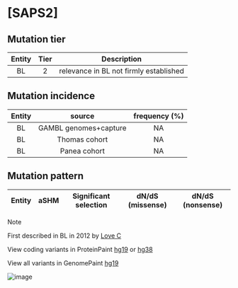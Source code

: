 # [SAPS2]

## Mutation tier

|Entity|Tier|Description                           |
|:------:|:----:|--------------------------------------|
|BL    |2   |relevance in BL not firmly established|
## Mutation incidence

|Entity|source               |frequency (%)|
|:------:|:---------------------:|:-------------:|
|BL    |GAMBL genomes+capture|NA           |
|BL    |Thomas cohort        |NA           |
|BL    |Panea cohort         |NA           |

## Mutation pattern

|Entity|aSHM|Significant selection|dN/dS (missense)|dN/dS (nonsense)|
|:------:|:----:|:---------------------:|:----------------:|:----------------:|


> [!NOTE]
> First described in BL in 2012 by [Love C](https://pubmed.ncbi.nlm.nih.gov/23143597)

View coding variants in ProteinPaint [hg19](https://www.bcgsc.ca/downloads/morinlab/GAMBL/test/genes/SAPS2_protein.html)  or [hg38](https://www.bcgsc.ca/downloads/morinlab/GAMBL/test/genes/SAPS2_protein_hg38.html)

View all variants in GenomePaint [hg19](https://www.bcgsc.ca/downloads/morinlab/GAMBL/test/genes/SAPS2.html)

![image](../../images/proteinpaint/SAPS2.svg)
